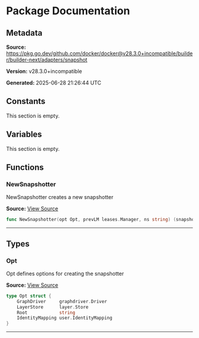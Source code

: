 # Package Documentation

## Metadata

**Source:** https://pkg.go.dev/github.com/docker/docker@v28.3.0+incompatible/builder/builder-next/adapters/snapshot

**Version:** v28.3.0+incompatible

**Generated:** 2025-06-28 21:26:44 UTC

## Constants

This section is empty.

## Variables

This section is empty.

## Functions

### NewSnapshotter

NewSnapshotter creates a new snapshotter

**Source:** [View Source](https://github.com/docker/docker/blob/v28.3.0/builder/builder-next/adapters/snapshot/snapshot.go#L63)  

```go
func NewSnapshotter(opt Opt, prevLM leases.Manager, ns string) (snapshot.Snapshotter, *leaseutil.Manager, error)
```

---

## Types

### Opt

Opt defines options for creating the snapshotter

**Source:** [View Source](https://github.com/docker/docker/blob/v28.3.0/builder/builder-next/adapters/snapshot/snapshot.go#L35)  

```go
type Opt struct {
	GraphDriver     graphdriver.Driver
	LayerStore      layer.Store
	Root            string
	IdentityMapping user.IdentityMapping
}
```

---

